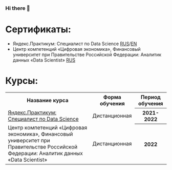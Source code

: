### Hi there 👋

# Сертификаты:
 - Яндекс.Практикум: Специалист по Data Science [RUS](https://github.com/OxanaFedorova/YandexPracticum_projects/blob/main/certificate_YP_rus.pdf)/[EN](https://github.com/OxanaFedorova/YandexPracticum_projects/blob/main/certificate_YP_eng.pdf)
 - Центр компетенций «Цифровая экономика», Финансовый университет при Правительстве Российской Федерации: Аналитик данных «Data Scientist» [RUS](https://github.com/OxanaFedorova/YandexPracticum_projects/blob/main/%D0%A3%D0%B4%D0%BE%D1%81%D1%82%D0%BE%D0%B2%D0%B5%D1%80%D0%B5%D0%BD%D0%B8%D0%B5_%D0%A4%D0%B8%D0%BD%D0%A3%D0%BD%D0%B8%D0%B2%D0%B5%D1%80%D1%81%D0%B8%D1%82%D0%B5%D1%82.pdf)

# Курсы:
<table>
<tr>
  <th>Название курса</th>
  <th>Форма обучения</th>
  <th>Период обучения</th>
</tr> 
<tr>
  <td><a href = "https://practicum.yandex.ru/data-scientist/">Яндекс.Практикум: Специалист по Data Science</a></td>
  <td>Дистанционная</td>
  <th>2021-2022</th>
</tr> 
<tr>
  <td>
   <a>Центр компетенций «Цифровая экономика», Финансовый университет при Правительстве Российской Федерации: Аналитик данных «Data Scientist»</a>
  </td>
  <td>Дистанционная</td>
  <th>2022</th>
</tr> 
</table>




<!--
**OxanaFedorova/OxanaFedorova** is a ✨ _special_ ✨ repository because its `README.md` (this file) appears on your GitHub profile.

Here are some ideas to get you started:

- 🔭 I’m currently working on ...
- 🌱 I’m currently learning ...
- 👯 I’m looking to collaborate on ...
- 🤔 I’m looking for help with ...
- 💬 Ask me about ...
- 📫 How to reach me: ...
- 😄 Pronouns: ...
- ⚡ Fun fact: ...
-->
